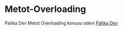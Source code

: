 # Metot-Overloading
Patika Dev Metot Overloading konusu odevi
[Patika Dev](https://www.patika.dev/tr)
